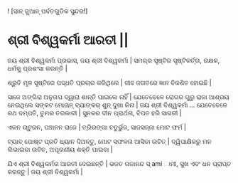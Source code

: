 ! [ସାନ୍ ଜୁଆନ୍ ପର୍ବତଗୁଡିକ ସୁନ୍ଦର!]

# ଶ୍ରୀ ବିଶ୍ୱକର୍ମା ଆରତୀ ||

ଜୟ ଶ୍ରୀ ବିଶ୍ୱକର୍ମା ପ୍ରଭାସ, ଜୟ ଶ୍ରୀ ବିଶ୍ୱକର୍ମା |
ସମଗ୍ର ସୃଷ୍ଟିର ସୃଷ୍ଟିକର୍ତ୍ତା, ରକ୍ଷକ, ଧର୍ମକୁ ପ୍ରଶଂସା କରନ୍ତି |

ଶ୍ରୁତି ମୂଳ ସୃଷ୍ଟିରେ ପଦ୍ଧତି ପ୍ରଚାର କରିଥିଲେ |
ଜୀବ ଜଗତରେ ଜ୍ଞାନ ବିକଶିତ ହୋଇଛି |

ସାଜେ ଅଙ୍ଗିରା ଅନୁତାପ ଦ୍ୱାରା ଶାନ୍ତି ପାଇଲେ ନାହିଁ |
ଯେତେବେଳେ ରୋଗର ଗୁରୁ ରାଜା ଆଶ୍ରୟ ନେଇଥିଲେ
ସଙ୍କଟ ମୋଚାନ୍ ବ୍ୟାଙ୍କର୍ ଶୁନ୍ ଦୁଖା କିନା |
ଜୟ ଶ୍ରୀ ବିଶ୍ୱକର୍ମା ...
ଯେତେବେଳେ ରଥ ଦମ୍ପତି, ତୁମର ତରକାରୀ |
ସୁନକର ଦୀନ ପ୍ରାର୍ଥନା, ବିପତ ହରି ସାଗରୀ |

ଏକନ ଚାଟୁରନ, ପଞ୍ଚାନନ ରାଜେ |
ତ୍ରିରଙ୍ଗା ଚତୁର୍ଭୁଜ, ସାଜସଜ୍ଜା ମୋଟ ଫର୍ମ |

ଟ୍ୟାବ୍ ପୋଷ୍ଟ ପ୍ରତି ଧ୍ୟାନ ଦିଅନ୍ତୁ, ମୋଟ ସଫଳତା ଆସିବା ଉଚିତ୍ |
ଦ୍ୱିପାକ୍ଷିକରୁ ମନ ଲିଭାଇବା ଉଚିତ, ଅପୂରଣୀୟ ଶକ୍ତି ପାଇବା |

ଯିଏ ଶ୍ରୀ ବିଶ୍ୱକର୍ମର ଆରତୀ ଦେଇଛନ୍ତି |
ଭଜତ ଗଜାନନ୍ଦ ସ୍ ami ାମୀ, ସୁଖ ଏବଂ ଧନ ପ୍ରାପ୍ତ କରନ୍ତୁ |
ଜୟ ଶ୍ରୀ ବିଶ୍ୱକର୍ମା |